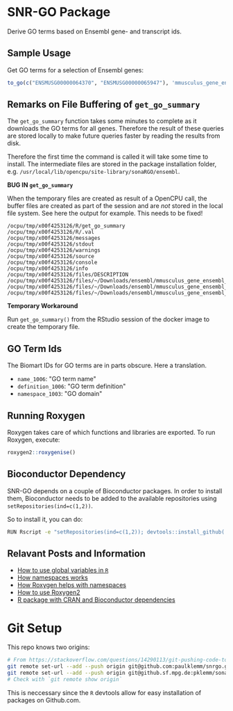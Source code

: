 # SNR-GO Package

Derive GO terms based on Ensembl gene- and transcript ids.

## Sample Usage

Get GO terms for a selection of Ensembl genes:

```r
to_go(c("ENSMUSG00000064370", "ENSMUSG00000065947"), 'mmusculus_gene_ensembl')
```

## Remarks on File Buffering of `get_go_summary`

The `get_go_summary` function takes some minutes to complete as it downloads the GO terms for all genes. Therefore the result of these queries are stored locally to make future queries faster by reading the results from disk.

Therefore the first time the command is called it will take some time to install. The intermediate files are stored in the package installation folder, e.g. `/usr/local/lib/opencpu/site-library/sonaRGO/ensembl`.

**BUG IN `get_go_summary`**

When the temporary files are created as result of a OpenCPU call, the buffer files are created as part of the session and are *not* stored in the local file system. See here the output for example. This needs to be fixed!

```
/ocpu/tmp/x00f4253126/R/get_go_summary
/ocpu/tmp/x00f4253126/R/.val
/ocpu/tmp/x00f4253126/messages
/ocpu/tmp/x00f4253126/stdout
/ocpu/tmp/x00f4253126/warnings
/ocpu/tmp/x00f4253126/source
/ocpu/tmp/x00f4253126/console
/ocpu/tmp/x00f4253126/info
/ocpu/tmp/x00f4253126/files/DESCRIPTION
/ocpu/tmp/x00f4253126/files/~/Downloads/ensembl/mmusculus_gene_ensembl_90_genes.RData
/ocpu/tmp/x00f4253126/files/~/Downloads/ensembl/mmusculus_gene_ensembl_90_go.RData
/ocpu/tmp/x00f4253126/files/~/Downloads/ensembl/mmusculus_gene_ensembl_90_transcripts.RData
```

**Temporary Workaround**

Run `get_go_summary()` from the RStudio session of the docker image to create the temporary file.

## GO Term Ids

The Biomart IDs for GO terms are in parts obscure. Here a translation.

- `name_1006`: "GO term name"
- `definition_1006`: "GO term definition"
- `namespace_1003`: "GO domain"

## Running Roxygen

Roxygen takes care of which functions and libraries are exported. To run Roxygen, execute:

```r
roxygen2::roxygenise()
```

## Bioconductor Dependency

SNR-GO depends on a couple of Bioconductor packages. In order to install them, Bioconductor needs to be added to the available repositories using `setRepositories(ind=c(1,2))`.

So to install it, you can do:

```bash
RUN Rscript -e "setRepositories(ind=c(1,2)); devtools::install_github('paulklemm/snrgo')"
```

## Relavant Posts and Information

- [How to use global variables in `R`](https://stackoverflow.com/questions/12598242/global-variables-in-packages-in-r)
- [How namespaces works](http://r-pkgs.had.co.nz/namespace.html)
- [How Roxygen helps with namespaces](http://kbroman.org/pkg_primer/pages/depends.html)
- [How to use Roxygen2](https://github.com/yihui/roxygen2)
- [R package with CRAN and Bioconductor dependencies](https://stackoverflow.com/questions/34617306/r-package-with-cran-and-bioconductor-dependencies)

# Git Setup

This repo knows two origins:

```bash
# From https://stackoverflow.com/questions/14290113/git-pushing-code-to-two-remotes
git remote set-url --add --push origin git@github.com:paulklemm/snrgo.git
git remote set-url --add --push origin git@github.sf.mpg.de:pklemm/sonargo.git
# Check with `git remote show origin`
```

This is neccessary since the `R` devtools allow for easy installation of packages on Github.com.
